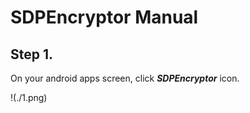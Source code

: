 # **SDPEncryptor Manual**

## **Step 1.**
On your android apps screen, click ***SDPEncryptor*** icon.

!(./1.png)